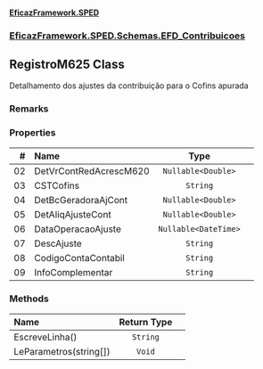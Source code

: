 #### [EficazFramework.SPED](EficazFrameworkSPED.md 'EficazFramework SPED')
### [EficazFramework.SPED.Schemas.EFD_Contribuicoes](EficazFramework.SPED.Schemas.EFD_Contribuicoes.md 'EficazFramework.SPED.Schemas.EFD_Contribuicoes')

## RegistroM625 Class

Detalhamento dos ajustes da contribuição para o Cofins apurada

### Remarks
### Properties

| # | Name | Type | |
| ---: | :--- | :---: | :--- |
| 02 | DetVrContRedAcrescM620 | `Nullable<Double>` |  |
| 03 | CSTCofins | `String` |  |
| 04 | DetBcGeradoraAjCont | `Nullable<Double>` |  |
| 05 | DetAliqAjusteCont | `Nullable<Double>` |  |
| 06 | DataOperacaoAjuste | `Nullable<DateTime>` |  |
| 07 | DescAjuste | `String` |  |
| 08 | CodigoContaContabil | `String` |  |
| 09 | InfoComplementar | `String` |  |
### Methods

| Name | Return Type | |
| :--- | :---: | :--- |
| EscreveLinha() | `String` |  |
| LeParametros(string[]) | `Void` |  |
